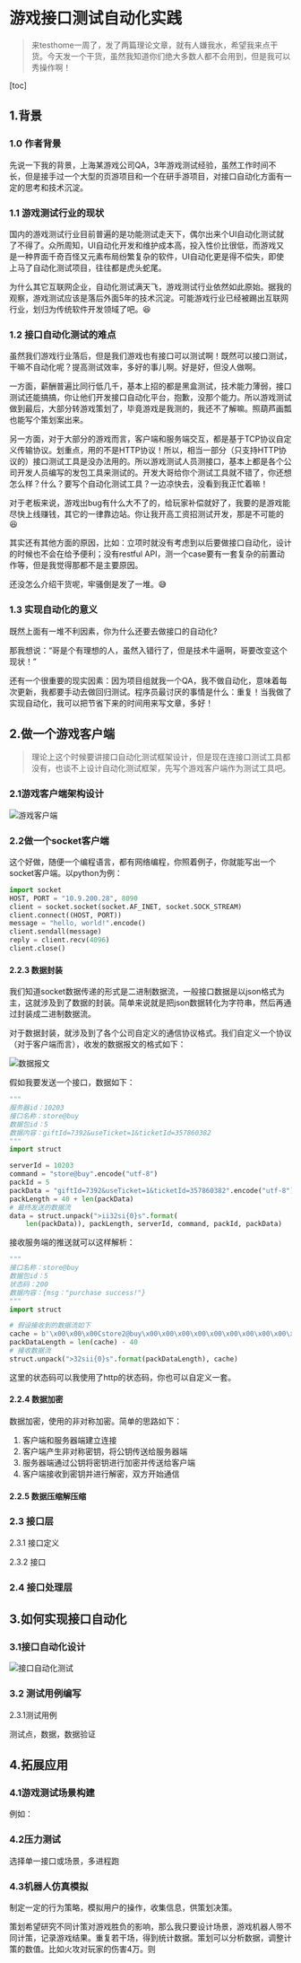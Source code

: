 # 游戏接口测试自动化实践

> 来testhome一周了，发了两篇理论文章，就有人嫌我水，希望我来点干货。今天发一个干货，虽然我知道你们绝大多数人都不会用到，但是我可以秀操作啊！

[toc]

## 1.背景

### 1.0 作者背景

先说一下我的背景，上海某游戏公司QA，3年游戏测试经验，虽然工作时间不长，但是接手过一个大型的页游项目和一个在研手游项目，对接口自动化方面有一定的思考和技术沉淀。

### 1.1 游戏测试行业的现状

国内的游戏测试行业目前普遍的是功能测试走天下，偶尔出来个UI自动化测试就了不得了。众所周知，UI自动化开发和维护成本高，投入性价比很低，而游戏又是一种界面千奇百怪又元素布局纷繁复杂的软件，UI自动化更是得不偿失，即使上马了自动化测试项目，往往都是虎头蛇尾。

为什么其它互联网企业，自动化测试满天飞，游戏测试行业依然如此原始。据我的观察，游戏测试应该是落后外面5年的技术沉淀。可能游戏行业已经被踢出互联网行业，划归为传统软件开发领域了吧。:laughing:

### 1.2 接口自动化测试的难点

虽然我们游戏行业落后，但是我们游戏也有接口可以测试啊！既然可以接口测试，干嘛不自动化呢？提高测试效率，多好的事儿啊。好是好，但没人做啊。

一方面，薪酬普遍比同行低几千，基本上招的都是黑盒测试，技术能力薄弱，接口测试还能搞搞，你让他们开发接口自动化平台，抱歉，没那个能力。所以游戏测试做到最后，大部分转游戏策划了，毕竟游戏是我测的，我还不了解嘛。照葫芦画瓢也能写个策划案出来。

另一方面，对于大部分的游戏而言，客户端和服务端交互，都是基于TCP协议自定义传输协议。划重点，用的不是HTTP协议！所以，相当一部分（只支持HTTP协议的）接口测试工具是没办法用的。所以游戏测试人员测接口，基本上都是各个公司开发人员编写的发包工具来测试的。开发大哥给你个测试工具就不错了，你还想怎么样？什么？要写个自动化测试工具？一边凉快去，没看到我正忙着嘛！

对于老板来说，游戏出bug有什么大不了的，给玩家补偿就好了，我要的是游戏能尽快上线赚钱，其它的一律靠边站。你让我开高工资招测试开发，那是不可能的:laughing:

其实还有其他方面的原因，比如：立项时就没有考虑到以后要做接口自动化，设计的时候也不会在给予便利；没有restful API，测一个case要有一套复杂的前置动作等，但是我觉得那都不是主要原因。

还没怎么介绍干货呢，牢骚倒是发了一堆。:sweat_smile:

### 1.3 实现自动化的意义

既然上面有一堆不利因素，你为什么还要去做接口的自动化?

那我想说：“哥是个有理想的人，虽然入错行了，但是技术牛逼啊，哥要改变这个现状！”

还有一个很重要的现实因素：因为项目组就我一个QA，我不做自动化，意味着每次更新，我都要手动去做回归测试。程序员最讨厌的事情是什么：重复！当我做了实现自动化，我可以把节省下来的时间用来写文章，多好！

## 2.做一个游戏客户端

> 理论上这个时候要讲接口自动化测试框架设计，但是现在连接口测试工具都没有，也谈不上设计自动化测试框架，先写个游戏客户端作为测试工具吧。

### 2.1游戏客户端架构设计

<img src="../images/游戏客户端.png" alt="游戏客户端" style="zoom:100%;" />

### 2.2做一个socket客户端

这个好做，随便一个编程语言，都有网络编程，你照着例子，你就能写出一个socket客户端。以python为例：

```python
import socket
HOST, PORT = "10.9.200.28", 8090
client = socket.socket(socket.AF_INET, socket.SOCK_STREAM)
client.connect((HOST, PORT))
message = "hello, world!".encode()
client.sendall(message)
reply = client.recv(4096)
client.close()
```

#### 2.2.3 数据封装

我们知道socket数据传递的形式是二进制数据流，一般接口数据是以json格式为主，这就涉及到了数据的封装。简单来说就是把json数据转化为字符串，然后再通过封装成二进制数据流。

对于数据封装，就涉及到了各个公司自定义的通信协议格式。我们自定义一个协议（对于客户端而言），收发的数据报文的格式如下：

![数据报文](D:\Github\quality_assurance\images\数据报文.png)

假如我要发送一个接口，数据如下：

```python
"""
服务器id：10203
接口名称：store@buy
数据包id：5
数据内容：giftId=7392&useTicket=1&ticketId=357860382
"""
import struct

serverId = 10203
command = "store@buy".encode("utf-8")
packId = 5
packData = "giftId=7392&useTicket=1&ticketId=357860382".encode("utf-8")
packLength = 40 + len(packData)
# 最终发送的数据流
data = struct.unpack(">ii32si{0}s".format(
    len(packData)), packLength, serverId, command, packId, packData)
```

接收服务端的推送就可以这样解析：

```python
"""
接口名称：store@buy
数据包id：5
状态码：200
数据内容：{msg："purchase success!"}
"""
import struct

# 假设接收到的数据流如下
cache = b'\x00\x00\x00Cstore2@buy\x00\x00\x00\x00\x00\x00\x00\x00\x00\x00\x00\x00\x00\x00\x00\x00\x00\x00\x00\x00\x00\x00\x00\x00\x00\x05\x00\x00\x00\xc8{msg\xef\xbc\x9a"purchase success!"}'
packDataLength = len(cache) - 40
# 接收数据流
struct.unpack(">32sii{0}s".format(packDataLength), cache)
```

这里的状态码可以我使用了http的状态码，你也可以自定义一套。

#### 2.2.4 数据加密

数据加密，使用的非对称加密。简单的思路如下：

1. 客户端和服务器端建立连接
2. 客户端产生非对称密钥，将公钥传送给服务器端
3. 服务器端通过公钥将密钥进行加密并传送给客户端
4. 客户端接收到密钥并进行解密，双方开始通信



#### 2.2.5 数据压缩解压缩

### 2.3 接口层

2.3.1 接口定义

2.3.2 接口

### 2.4 接口处理层

## 3.如何实现接口自动化

### 3.1接口自动化设计

![接口自动化测试](../images/接口自动化测试.png)

### 3.2 测试用例编写

2.3.1测试用例

测试点，数据，数据验证



## 4.拓展应用

### 4.1游戏测试场景构建

例如：

### 4.2压力测试

选择单一接口或场景，多进程跑

### 4.3机器人仿真模拟

制定一定的行为策略，模拟用户的操作，收集信息，供策划决策。

策划希望研究不同计策对游戏胜负的影响，那么我只要设计场景，游戏机器人带不同计策，记录游戏结果。重复若干场，得到统计数据。策划可以分析数据，调整计策的数值。比如火攻对玩家的伤害4万。则



### 

